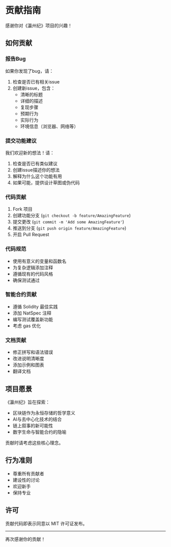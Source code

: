 # 贡献指南

感谢你对《瀛州纪》项目的兴趣！

## 如何贡献

### 报告Bug

如果你发现了bug，请：

1. 检查是否已有相关issue
2. 创建新issue，包含：
   - 清晰的标题
   - 详细的描述
   - 复现步骤
   - 预期行为
   - 实际行为
   - 环境信息（浏览器、网络等）

### 提交功能建议

我们欢迎新的想法！请：

1. 检查是否已有类似建议
2. 创建issue描述你的想法
3. 解释为什么这个功能有用
4. 如果可能，提供设计草图或伪代码

### 代码贡献

1. Fork 项目
2. 创建功能分支 (`git checkout -b feature/AmazingFeature`)
3. 提交更改 (`git commit -m 'Add some AmazingFeature'`)
4. 推送到分支 (`git push origin feature/AmazingFeature`)
5. 开启 Pull Request

### 代码规范

- 使用有意义的变量和函数名
- 为复杂逻辑添加注释
- 遵循现有的代码风格
- 确保测试通过

### 智能合约贡献

- 遵循 Solidity 最佳实践
- 添加 NatSpec 注释
- 编写测试覆盖新功能
- 考虑 gas 优化

### 文档贡献

- 修正拼写和语法错误
- 改进说明清晰度
- 添加示例和图表
- 翻译文档

## 项目愿景

《瀛州纪》旨在探索：

- 区块链作为永恒存储的哲学意义
- AI与去中心化技术的结合
- 链上叙事的新可能性
- 数字生命与智能合约的隐喻

贡献时请考虑这些核心理念。

## 行为准则

- 尊重所有贡献者
- 建设性的讨论
- 欢迎新手
- 保持专业

## 许可

贡献代码即表示同意以 MIT 许可证发布。

---

再次感谢你的贡献！

